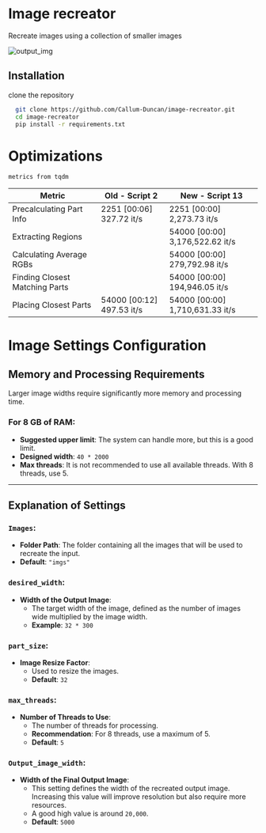 
# Image recreator

Recreate images using a collection of smaller images

![output_img](https://github.com/user-attachments/assets/3aef4594-9e2f-4811-8c45-6ced61318b2d)

## Installation

clone the repository

```bash
  git clone https://github.com/Callum-Duncan/image-recreator.git
  cd image-recreator
  pip install -r requirements.txt
```
# Optimizations
`metrics from tqdm`

| Metric                         | Old - Script 2                  | New - Script 13                 |
|--------------------------------|---------------------------------|---------------------------------|
| Precalculating Part Info       | 2251 [00:06] 327.72 it/s        | 2251  [00:00] 2,273.73     it/s |
| Extracting Regions             |                                 | 54000 [00:00] 3,176,522.62 it/s |
| Calculating Average RGBs       |                                 | 54000 [00:00] 279,792.98   it/s |
| Finding Closest Matching Parts |                                 | 54000 [00:00] 194,946.05   it/s |
| Placing Closest Parts          | 54000 [00:12] 497.53 it/s       | 54000 [00:00] 1,710,631.33   it/s |

# Image Settings Configuration

## Memory and Processing Requirements

Larger image widths require significantly more memory and processing time.

### For 8 GB of RAM:
- **Suggested upper limit**: The system can handle more, but this is a good limit.
- **Designed width**: `40 * 2000`
- **Max threads**: It is not recommended to use all available threads. With 8 threads, use 5.

---

## Explanation of Settings

### `Images`:
- **Folder Path**: The folder containing all the images that will be used to recreate the input.
- **Default**: `"imgs"`

### `desired_width`:
- **Width of the Output Image**: 
    - The target width of the image, defined as the number of images wide multiplied by the image width.
    - **Example**: `32 * 300`

### `part_size`:
- **Image Resize Factor**:
    - Used to resize the images.
    - **Default**: `32`

### `max_threads`:
- **Number of Threads to Use**:
    - The number of threads for processing.
    - **Recommendation**: For 8 threads, use a maximum of 5.
    - **Default**: `5`

### `Output_image_width`:
- **Width of the Final Output Image**:
    - This setting defines the width of the recreated output image. Increasing this value will improve resolution but also require more resources.
    - A good high value is around `20,000`.
    - **Default**: `5000`

